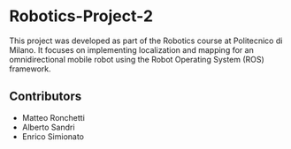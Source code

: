 # Robotics-Project-2

This project was developed as part of the Robotics course at Politecnico di Milano. It focuses on implementing localization and mapping for an omnidirectional mobile robot using the Robot Operating System (ROS) framework.


## Contributors
- Matteo Ronchetti
- Alberto Sandri 
- Enrico Simionato
